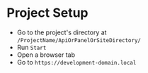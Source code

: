 # Project Setup

- Go to the project's directory at `/ProjectName/ApiOrPanelOrSiteDirectory/`
- Run `Start`
- Open a browser tab
- Go to `https://development-domain.local`
